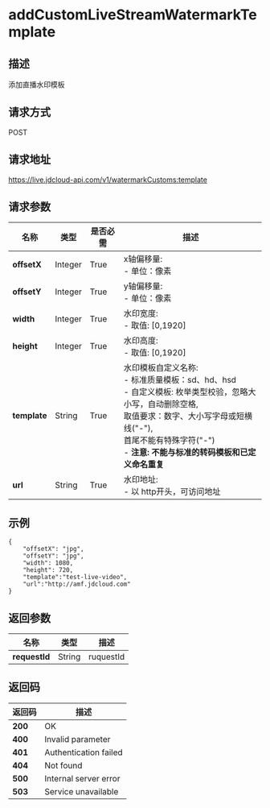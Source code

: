 # addCustomLiveStreamWatermarkTemplate


## 描述
添加直播水印模板

## 请求方式
POST

## 请求地址
https://live.jdcloud-api.com/v1/watermarkCustoms:template


## 请求参数
|名称|类型|是否必需|描述|
|---|---|---|---|
|**offsetX**|Integer|True|x轴偏移量:<br>  - 单位：像素<br>|
|**offsetY**|Integer|True|y轴偏移量:<br>  - 单位：像素<br>|
|**width**|Integer|True|水印宽度:<br>  - 取值: [0,1920]<br>|
|**height**|Integer|True|水印高度:<br>  - 取值: [0,1920]<br>|
|**template**|String|True|水印模板自定义名称:<br>  - 标准质量模板：sd、hd、hsd<br>  - 自定义模板: 枚举类型校验，忽略大小写，自动删除空格,<br>              取值要求：数字、大小写字母或短横线("-"),<br>              首尾不能有特殊字符("-")<br>  - <b>注意: 不能与标准的转码模板和已定义命名重复</b><br>|
|**url**|String|True|水印地址:<br>  - 以 http开头，可访问地址<br>|


## 示例
    {
        "offsetX": "jpg",
        "offsetY": "jpg",
        "width": 1080,
        "height": 720,
        "template":"test-live-video",
        "url":"http://amf.jdcloud.com"
    }
    

## 返回参数
|名称|类型|描述|
|---|---|---|
|**requestId**|String|ruquestId|


## 返回码
|返回码|描述|
|---|---|
|**200**|OK|
|**400**|Invalid parameter|
|**401**|Authentication failed|
|**404**|Not found|
|**500**|Internal server error|
|**503**|Service unavailable|
